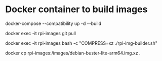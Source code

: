 # Docker container to build images

docker-compose --compatibility up -d --build

docker exec -it rpi-images git pull

docker exec -it rpi-images bash -c "COMPRESS=xz ./rpi-img-builder.sh"

docker cp rpi-images:/images/debian-buster-lite-arm64.img.xz .
